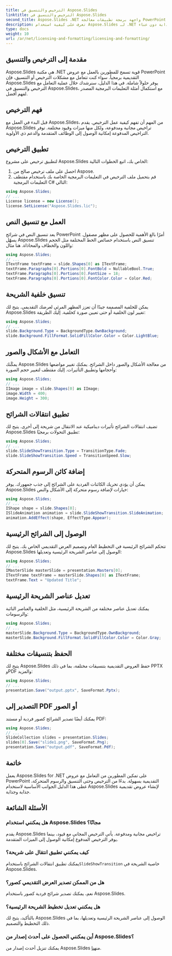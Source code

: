 ```yaml
---
title: الترخيص والتنسيق في Aspose.Slides
linktitle: الترخيص والتنسيق في Aspose.Slides
second_title: Aspose.Slides .NET واجهة برمجة تطبيقات معالجة PowerPoint
description: تعرف على كيفية استخدام Aspose.Slides لـ .NET بشكل فعال بدءًا من الترخيص وحتى التنسيق والرسوم المتحركة والمزيد. قم بإنشاء عروض تقديمية جذابة دون عناء.
type: docs
weight: 10
url: /ar/net/licensing-and-formatting/licensing-and-formatting/
---
```


## مقدمة إلى الترخيص والتنسيق

Aspose.Slides هي مكتبة .NET قوية تسمح للمطورين بالعمل مع عروض PowerPoint التقديمية برمجياً. سواء كنت تتعامل مع مشكلات الترخيص أو التنسيق، فإن Aspose.Slides يوفر حلولاً شاملة. في هذا الدليل، سنرشدك خلال عملية التعامل مع الترخيص والتنسيق في Aspose.Slides، مع استكمال أمثلة التعليمات البرمجية المصدر لفهم أفضل.

## فهم الترخيص

قبل البدء في العمل مع Aspose.Slides، من المهم أن تفهم كيفية عمل الترخيص. يقدم Aspose.Slides تراخيص مجانية ومدفوعة، ولكل منها ميزات وقيود مختلفة. توفر التراخيص المدفوعة إمكانية الوصول إلى الوظائف المتقدمة والدعم ذي الأولوية.

## تطبيق الترخيص

لتطبيق ترخيص على مشروع Aspose.Slides الخاص بك، اتبع الخطوات التالية:

1. احصل على ملف ترخيص صالح من Aspose.
2. قم بتحميل ملف الترخيص في التعليمات البرمجية الخاصة بك باستخدام مقتطف التعليمات البرمجية C# التالي:

```csharp
using Aspose.Slides;
// ...
License license = new License();
license.SetLicense("Aspose.Slides.lic");
```

## العمل مع تنسيق النص

يعد تنسيق النص في شرائح PowerPoint أمرًا بالغ الأهمية للحصول على مظهر مصقول. يسهّل Aspose.Slides تنسيق النص باستخدام خصائص الخط المختلفة مثل الحجم واللون والخطاف والمحاذاة. هنا مثال:

```csharp
using Aspose.Slides;
// ...
ITextFrame textFrame = slide.Shapes[0] as ITextFrame;
textFrame.Paragraphs[0].Portions[0].FontBold = NullableBool.True;
textFrame.Paragraphs[0].Portions[0].FontSize = 18;
textFrame.Paragraphs[0].Portions[0].FontColor.Color = Color.Red;
```

## تنسيق خلفية الشريحة

يمكن للخلفية المصممة جيدًا أن تعزز المظهر المرئي لعرضك التقديمي. يتيح لك Aspose.Slides تغيير لون الخلفية أو حتى تعيين صورة كخلفية. إليك الطريقة:

```csharp
using Aspose.Slides;
// ...
slide.Background.Type = BackgroundType.OwnBackground;
slide.Background.FillFormat.SolidFillColor.Color = Color.LightBlue;
```

## التعامل مع الأشكال والصور

يمكّنك Aspose.Slides من معالجة الأشكال والصور داخل الشرائح. يمكنك تغيير مواضعها وأحجامها وتطبيق التأثيرات. إليك مقتطف لتغيير حجم الصورة:

```csharp
using Aspose.Slides;
// ...
IImage image = slide.Shapes[0] as IImage;
image.Width = 400;
image.Height = 300;
```

## تطبيق انتقالات الشرائح

تضيف انتقالات الشرائح تأثيرات ديناميكية عند الانتقال من شريحة إلى أخرى. يتيح لك Aspose.Slides تطبيق التحولات برمجيًا:

```csharp
using Aspose.Slides;
// ...
slide.SlideShowTransition.Type = TransitionType.Fade;
slide.SlideShowTransition.Speed = TransitionSpeed.Slow;
```

## إضافة كائن الرسوم المتحركة

يمكن أن يؤدي تحريك الكائنات الفردية على الشرائح إلى جذب جمهورك. يوفر Aspose.Slides خيارات لإضافة رسوم متحركة إلى الأشكال والنص:

```csharp
using Aspose.Slides;
// ...
IShape shape = slide.Shapes[0];
ISlideAnimation animation = slide.SlideShowTransition.SlideAnimation;
animation.AddEffect(shape, EffectType.Appear);
```

## الوصول إلى الشرائح الرئيسية

تتحكم الشرائح الرئيسية في التخطيط العام وتصميم العرض التقديمي الخاص بك. يتيح لك Aspose.Slides الوصول إلى عناصر الشريحة الرئيسية وتعديلها:

```csharp
using Aspose.Slides;
// ...
IMasterSlide masterSlide = presentation.Masters[0];
ITextFrame textFrame = masterSlide.Shapes[0] as ITextFrame;
textFrame.Text = "Updated Title";
```

## تعديل عناصر الشريحة الرئيسية

يمكنك تعديل عناصر مختلفة من الشريحة الرئيسية، مثل الخلفية والعناصر النائبة والرسومات:

```csharp
using Aspose.Slides;
// ...
masterSlide.Background.Type = BackgroundType.OwnBackground;
masterSlide.Background.FillFormat.SolidFillColor.Color = Color.Gray;
```

## الحفظ بتنسيقات مختلفة

يتيح لك Aspose.Slides حفظ العروض التقديمية بتنسيقات مختلفة، بما في ذلك PPTX وPDF والمزيد:

```csharp
using Aspose.Slides;
// ...
presentation.Save("output.pptx", SaveFormat.Pptx);
```

## التصدير إلى PDF أو الصور

يمكنك أيضًا تصدير الشرائح كصور فردية أو مستند PDF:

```csharp
using Aspose.Slides;
// ...
SlideCollection slides = presentation.Slides;
slides[0].Save("slide1.png", SaveFormat.Png);
presentation.Save("output.pdf", SaveFormat.Pdf);
```

## خاتمة

يعمل Aspose.Slides for .NET على تمكين المطورين من التعامل مع عروض PowerPoint التقديمية بسهولة. بدءًا من الترخيص وحتى التنسيق والرسوم المتحركة، غطى هذا الدليل الجوانب الأساسية لاستخدام Aspose.Slides لإنشاء عروض تقديمية جذابة وجذابة.

## الأسئلة الشائعة

### هل يمكنني استخدام Aspose.Slides مجانًا؟

يقدم Aspose.Slides تراخيص مجانية ومدفوعة. يأتي الترخيص المجاني مع قيود، بينما يوفر الترخيص المدفوع إمكانية الوصول إلى الميزات المتقدمة.

### كيف يمكنني تطبيق انتقال على شريحة؟

 يمكنك تطبيق انتقالات الشرائح باستخدام`SlideShowTransition` خاصية الشريحة في Aspose.Slides.

### هل من الممكن تصدير العرض التقديمي كصور؟

نعم، يمكنك تصدير شرائح فردية كصور باستخدام Aspose.Slides.

### هل يمكنني تعديل تخطيط الشريحة الرئيسية؟

بالتأكيد، يتيح لك Aspose.Slides الوصول إلى عناصر الشريحة الرئيسية وتعديلها، بما في ذلك التخطيط والتصميم.

### أين يمكنني الحصول على أحدث إصدار من Aspose.Slides؟

 يمكنك تنزيل أحدث إصدار من Aspose.Slides من[هنا](https://releases.aspose.com/slides/net/).